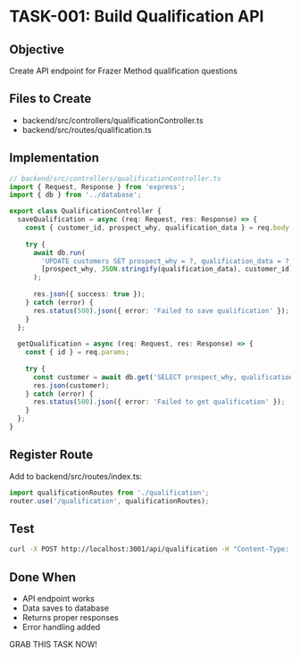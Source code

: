 # TASK-001: Build Qualification API

## Objective
Create API endpoint for Frazer Method qualification questions

## Files to Create
- backend/src/controllers/qualificationController.ts
- backend/src/routes/qualification.ts

## Implementation

```typescript
// backend/src/controllers/qualificationController.ts
import { Request, Response } from 'express';
import { db } from '../database';

export class QualificationController {
  saveQualification = async (req: Request, res: Response) => {
    const { customer_id, prospect_why, qualification_data } = req.body;
    
    try {
      await db.run(
        'UPDATE customers SET prospect_why = ?, qualification_data = ?, updated_at = CURRENT_TIMESTAMP WHERE id = ?',
        [prospect_why, JSON.stringify(qualification_data), customer_id]
      );
      
      res.json({ success: true });
    } catch (error) {
      res.status(500).json({ error: 'Failed to save qualification' });
    }
  };
  
  getQualification = async (req: Request, res: Response) => {
    const { id } = req.params;
    
    try {
      const customer = await db.get('SELECT prospect_why, qualification_data FROM customers WHERE id = ?', [id]);
      res.json(customer);
    } catch (error) {
      res.status(500).json({ error: 'Failed to get qualification' });
    }
  };
}
```

## Register Route
Add to backend/src/routes/index.ts:
```typescript
import qualificationRoutes from './qualification';
router.use('/qualification', qualificationRoutes);
```

## Test
```bash
curl -X POST http://localhost:3001/api/qualification -H "Content-Type: application/json" -d '{"customer_id":"123","prospect_why":"wants freedom"}'
```

## Done When
- API endpoint works
- Data saves to database
- Returns proper responses
- Error handling added

GRAB THIS TASK NOW!
